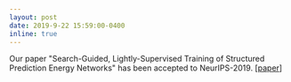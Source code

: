 ```yaml
---
layout: post
date: 2019-9-22 15:59:00-0400
inline: true
---
```

Our paper "Search-Guided, Lightly-Supervised Training of
Structured Prediction Energy Networks" has been accepted to NeurIPS-2019. [[paper](https://papers.nips.cc/paper/9507-search-guided-lightly-supervised-training-of-structured-prediction-energy-networks.pdf)]
